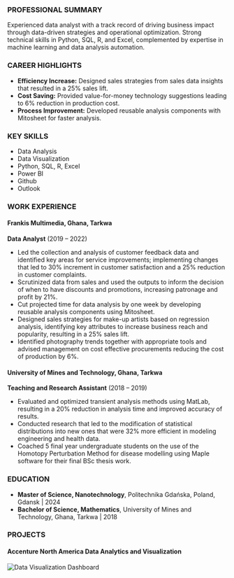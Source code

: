 ### PROFESSIONAL SUMMARY
Experienced data analyst with a track record of driving business impact through data-driven strategies and
operational optimization. Strong technical skills in Python, SQL, R, and Excel, complemented by expertise in
machine learning and data analysis automation.

### CAREER HIGHLIGHTS
- **Efficiency Increase:** Designed sales strategies from sales data insights that resulted in a 25% sales lift.
- **Cost Saving:** Provided value-for-money technology suggestions leading to 6% reduction in production cost.
- **Process Improvement:** Developed reusable analysis components with Mitosheet for faster analysis.

### KEY SKILLS
- Data Analysis
- Data Visualization
- Python, SQL, R, Excel
- Power BI
- Github
- Outlook

### WORK EXPERIENCE
#### Frankis Multimedia, Ghana, Tarkwa
**Data Analyst** (2019 – 2022)
- Led the collection and analysis of customer feedback data and identified key areas for service
improvements; implementing changes that led to 30% increment in customer satisfaction and a 25%
reduction in customer complaints.
- Scrutinized data from sales and used the outputs to inform the decision of when to have discounts and
promotions, increasing patronage and profit by 21%.
- Cut projected time for data analysis by one week by developing reusable analysis components using
Mitosheet.
- Designed sales strategies for make-up artists based on regression analysis, identifying key attributes to
increase business reach and popularity, resulting in a 25% sales lift.
- Identified photography trends together with appropriate tools and advised management on cost
effective procurements reducing the cost of production by 6%.

#### University of Mines and Technology, Ghana, Tarkwa
**Teaching and Research Assistant** (2018 – 2019)
- Evaluated and optimized transient analysis methods using MatLab, resulting in a 20% reduction in
analysis time and improved accuracy of results.
- Conducted research that led to the modification of statistical distributions into new ones that were 32%
more efficient in modeling engineering and health data.
- Coached 5 final year undergraduate students on the use of the Homotopy Perturbation Method for
disease modelling using Maple software for their final BSc thesis work.

### EDUCATION
- **Master of Science, Nanotechnology**, Politechnika Gdańska, Poland, Gdansk | 2024
- **Bachelor of Science, Mathematics**, University of Mines and Technology, Ghana, Tarkwa | 2018

### PROJECTS
#### Accenture North America Data Analytics and Visualization
![Data Visualization Dashboard](https://justiceinkoom55.wixsite.com/portfolio/post/accenture-north-america-data-analytics-and-visualization)

